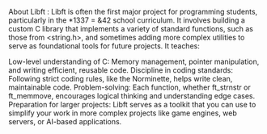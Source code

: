 About Libft :
Libft is often the first major project for programming students, particularly in the *1337 = &42 school curriculum. It involves building a custom C library that implements a variety of standard functions, such as those from <string.h>, and sometimes adding more complex utilities to serve as foundational tools for future projects. It teaches:

Low-level understanding of C: Memory management, pointer manipulation, and writing efficient, reusable code.
Discipline in coding standards: Following strict coding rules, like the Norminette, helps write clean, maintainable code.
Problem-solving: Each function, whether ft_strnstr or ft_memmove, encourages logical thinking and understanding edge cases.
Preparation for larger projects: Libft serves as a toolkit that you can use to simplify your work in more complex projects like game engines, web servers, or AI-based applications.
